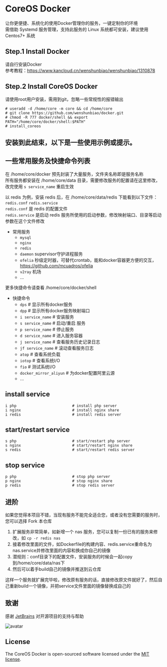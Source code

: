 # CoreOS Docker

让你更便捷、系统化的使用Docker管理你的服务，一键定制你的环境   
需借助 Systemd 服务管理，支持此服务的 Linux 系统都可安装，建议使用 Centos7+ 系统  

## Step.1 Install Docker
    
请自行安装Docker  
参考教程：https://www.kancloud.cn/wenshunbiao/wenshunbiao/1310878

## Step.2 Install CoreOS Docker

请使用root用户安装，需用到git，忽略一些常规性的报错输出

    # useradd -d /home/core -m core && cd /home/core
    # git clone https://github.com/wenshunbiao/docker.git
    # chmod -R 777 docker/shell && export PATH="/home/core/docker/shell:$PATH"
    # install_coreos

安装到此结束，以下是一些使用示例或提示。
-----

## 一些常用服务及快捷命令列表

在 /home/core/docker 预先封装了大量服务，文件夹名称即是服务名称  
所有服务都安装在 /home/core/data 目录，需要修改服务的配置请在这里修改，改完使用 `s service_name` 重启生效  

以 redis 为例，安装 redis 后，在 /home/core/data/redis 下能看到以下文件：  
`redis.conf` `redis.service`  
`redis.conf` 是 redis 的配置文件  
`redis.service` 是启动 redis 服务所使用的启动参数，修改映射端口、目录等启动参数在这个文件修改

- 常用服务
  - `mysql`
  - `nginx`
  - `redis`
  - `daemon` supervisor守护进程服务
  - `ofelia` 秒级定时器，可替代crontab，能和docker容器更方便的交互，https://github.com/mcuadros/ofelia
  - `v2ray` 机场
  - ...

更多快捷命令请查看 /home/core/docker/shell 

- 快捷命令
  - `dps`              # 显示所有docker服务
  - `dpp`              # 显示所有docker服务映射端口
  - `i service_name`   # 安装服务
  - `s service_name`   # 启动/重启 服务
  - `p service_name`   # 停止服务
  - `d service_name`   # 进入服务容器
  - `j service_name`   # 查看服务历史记录日志
  - `jf service_name`  # 滚动查看服务日志
  - `atop`             # 查看系统负载
  - `iotop`            # 查看系统I/O
  - `fio`              # 测试系统I/O
  - `docker_mirror_aliyun`  # 为docker配置阿里云源
  - ...

## install service

    i php                         # install php server
    i nginx                       # install nginx share
    i redis                       # install redis server

## start/restart service

    s php                         # start/restart php server
    s nginx                       # start/restart nginx share
    s redis                       # start/restart redis server

## stop service

    p php                         # stop php server
    p nginx                       # stop nginx share
    p redis                       # stop redis server

## 进阶

如果您觉得本项目不错，当现有服务不能完全适合您，或者没有您需要的服务时，您可以选择 Fork 本仓库  

1. 扩展服务非常简单，如新增一个 nas 服务，您可以复制一份已有的服务来修改，如 `cp -r redis nas`  
2. 接着修改里面的文件，如Dockerfile的构建内容、redis.service重命名为nas.service并修改里面的内容和换成你自己的镜像  
3. 潜规则：conf目录下的配置文件，安装服务的时候会一起copy到/home/core/data/nas下  
4. 然后可以着手build自己的镜像并推送到云仓库  

这样一个服务就扩展完毕啦，修改原有服务的话，直接修改原文件就好了，然后自己重新build一个镜像，并把service文件里面的镜像替换成自己的


## 致谢

感谢 [JetBrains](https://www.jetbrains.com/?from=coreos%20docker) 对开源项目的支持与帮助  

![avatar](./docs/images/jetbrains-variant-100.png)

## License

The CoreOS Docker is open-sourced software licensed under the [MIT license](https://opensource.org/licenses/MIT).
